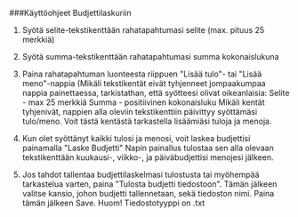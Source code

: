 ###Käyttöohjeet Budjettilaskuriin

1. Syötä selite-tekstikenttään rahatapahtumasi selite (max. pituus 25 merkkiä)
2. Syötä summa-tekstikenttään rahatapahtumasi summa kokonaislukuna
3. Paina rahatapahtuman luonteesta riippuen "Lisää tulo"- tai "Lisää meno"-nappia
(Mikäli tekstikentät eivät tyhjenneet jompaakumpaa nappia painettaessa, tarkistathan, että syötteesi olivat oikeanlaisia:
Selite - max 25 merkkiä
Summa - positiivinen kokonaisluku
Mikäli kentät tyhjenivät, nappien alla oleviin tekstikenttiin päivittyy syöttämäsi tulo/meno. Voit tästä kentästä tarkastella lisäämiäsi tuloja ja menoja.

4. Kun olet syöttänyt kaikki tulosi ja menosi, voit laskea budjettisi painamalla "Laske Budjetti"
Napin painallus tulostaa sen alla olevaan tekstikenttään kuukausi-, viikko-, ja päiväbudjettisi menojesi jälkeen.

5. Jos tahdot tallentaa budjettilaskelmasi tulostusta tai myöhempää tarkastelua varten, paina "Tulosta budjetti tiedostoon". Tämän jälkeen valitse kansio, johon budjetti tallennetaan, sekä tiedoston nimi. Paina tämän jälkeen Save. 
Huom! Tiedostotyyppi on .txt
